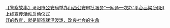   
[【警察故事】汾阳市公安局举办山西公安审批服务“一网通一次办”平台吕梁(汾阳)上线宣传活动启动仪式](http://www.dianyue.me/archives/945/3yiqlu5wp7frotfu/)  
[好的教育，就是能造就活泼泼，改良社会的生命](http://www.dianyue.me/archives/455/lbxj8ayyvq89ro2t/)